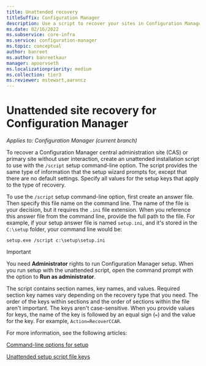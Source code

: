 ```yaml
---
title: Unattended recovery
titleSuffix: Configuration Manager
description: Use a script to recover your sites in Configuration Manager.
ms.date: 02/16/2022
ms.subservice: core-infra
ms.service: configuration-manager
ms.topic: conceptual
author: banreet
ms.author: banreetkaur
manager: apoorvseth
ms.localizationpriority: medium
ms.collection: tier3
ms.reviewer: mstewart,aaroncz 
---
```


# Unattended site recovery for Configuration Manager

*Applies to: Configuration Manager (current branch)*

To recover a Configuration Manager central administration site (CAS) or primary site without user interaction, create an unattended installation script to use with the `/script` setup command-line option. The script provides the same type of information that the setup wizard prompts for, except that there are no default settings. Specify all values for the setup keys that apply to the type of recovery.

To use the `/script` setup command-line option, first create an answer file. Then specify this file name on the command line. The name of the file is your decision, but it requires the `.ini` file extension. When you reference this answer file from the command line, provide the full path to the file. For example, if your setup answer file is named `setup.ini`, and it's stored in the `C:\setup` folder, your command line would be:

`setup.exe /script c:\setup\setup.ini`

> [!IMPORTANT]
> You need **Administrator** rights to run Configuration Manager setup. When you run setup with the unattended script, open the command prompt with the option to **Run as administrator**.

The script contains section names, key names, and values. Required section key names vary depending on the recovery type that you need. The order of the keys within sections and the order of sections within the file aren't important. The keys aren't case-sensitive. When you provide values for keys, the name of the key is followed by an equal sign (`=`) and the value for the key. For example, `Action=RecoverCCAR`.

For more information, see the following articles:

[Command-line options for setup](../deploy/install/command-line-options-for-setup.md)

[Unattended setup script file keys](../deploy/install/command-line-script-file.md)

